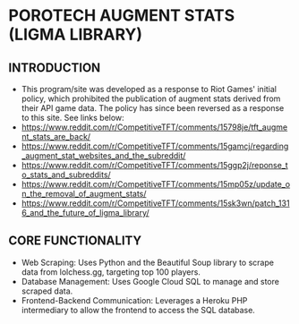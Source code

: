 # POROTECH AUGMENT STATS (LIGMA LIBRARY)

## INTRODUCTION
* This program/site was developed as a response to Riot Games' initial policy, which prohibited the publication of augment stats derived from their API game data. The policy has since been reversed as a response to this site. See links below:
* https://www.reddit.com/r/CompetitiveTFT/comments/15798je/tft_augment_stats_are_back/
* https://www.reddit.com/r/CompetitiveTFT/comments/15gamcj/regarding_augment_stat_websites_and_the_subreddit/
* https://www.reddit.com/r/CompetitiveTFT/comments/15ggp2j/reponse_to_stats_and_subreddits/
* https://www.reddit.com/r/CompetitiveTFT/comments/15mp05z/update_on_the_removal_of_augment_stats/
* https://www.reddit.com/r/CompetitiveTFT/comments/15sk3wn/patch_1316_and_the_future_of_ligma_library/

## CORE FUNCTIONALITY
* Web Scraping: Uses Python and the Beautiful Soup library to scrape data from lolchess.gg, targeting top 100 players.
* Database Management: Uses Google Cloud SQL to manage and store scraped data.
* Frontend-Backend Communication: Leverages a Heroku PHP intermediary to allow the frontend to access the SQL database.
